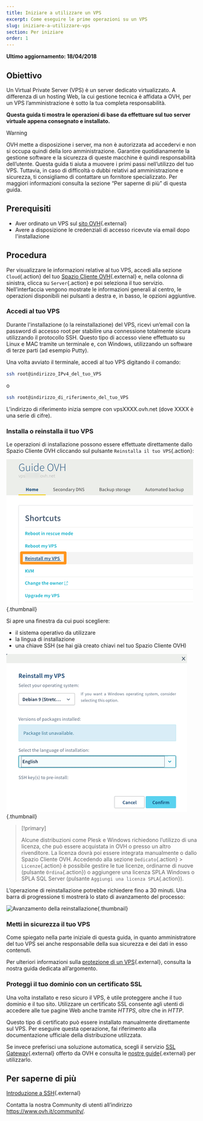 ```yaml
---
title: Iniziare a utilizzare un VPS
excerpt: Come eseguire le prime operazioni su un VPS
slug: iniziare-a-utilizzare-vps
section: Per iniziare
order: 1
---
```


**Ultimo aggiornamento: 18/04/2018**
 
## Obiettivo

Un Virtual Private Server (VPS) è un server dedicato virtualizzato. A differenza di un hosting Web, la cui gestione tecnica è affidata a OVH, per un VPS l’amministrazione è sotto la tua completa responsabilità.

**Questa guida ti mostra le operazioni di base da effettuare sul tuo server virtuale appena consegnato e installato.**


> [!warning]
>
> OVH mette a disposizione i server, ma non è autorizzata ad accedervi e non si occupa quindi della loro amministrazione. Garantire quotidianamente la gestione software e la sicurezza di queste macchine è quindi responsabilità dell’utente. Questa guida ti aiuta a muovere i primi passi nell’utilizzo del tuo VPS. Tuttavia, in caso di difficoltà o dubbi relativi ad amministrazione e sicurezza, ti consigliamo di contattare un fornitore specializzato. Per maggiori informazioni consulta la sezione “Per saperne di più” di questa guida.
> 


## Prerequisiti

- Aver ordinato un VPS sul [sito OVH](https://www.ovh.it/vps/){.external}
- Avere a disposizione le credenziali di accesso ricevute via email dopo l'installazione


## Procedura

Per visualizzare le informazioni relative al tuo VPS, accedi alla sezione `Cloud`{.action} del tuo [Spazio Cliente OVH](https://www.ovh.com/auth/?action=gotomanager){.external} e, nella colonna di sinistra, clicca su `Server`{.action} e poi seleziona il tuo servizio. Nell’interfaccia vengono mostrate le informazioni generali al centro, le operazioni disponibili nei pulsanti a destra e, in basso, le opzioni aggiuntive.

### Accedi al tuo VPS

Durante l'installazione (o la reinstallazione) del VPS, ricevi un’email con la password di accesso root per stabilire una connessione totalmente sicura utilizzando il protocollo SSH. Questo tipo di accesso viene effettuato su Linux e MAC tramite un terminale e, con Windows, utilizzando un software di terze parti (ad esempio Putty).

Una volta avviato il terminale, accedi al tuo VPS digitando il comando:

```sh
ssh root@indirizzo_IPv4_del_tuo_VPS
```

o

```sh
ssh root@indirizzo_di_riferimento_del_tuo_VPS
```

L’indirizzo di riferimento inizia sempre con vpsXXXX.ovh.net (dove XXXX è una serie di cifre).


### Installa o reinstalla il tuo VPS

Le operazioni di installazione possono essere effettuate direttamente dallo Spazio Cliente OVH cliccando sul pulsante `Reinstalla il tuo VPS`{.action}:

![Reinstallazione del VPS](images/reinstall_manager.png){.thumbnail}

Si apre una finestra da cui puoi scegliere:

- il sistema operativo da utilizzare
- la lingua di installazione
- una chiave SSH (se hai già creato chiavi nel tuo Spazio Cliente OVH)


![Menu di reinstallazione](images/reinstall_menu.png){.thumbnail}

> [!primary]
>
> Alcune distribuzioni come Plesk e Windows richiedono l’utilizzo di una licenza, che può essere acquistata in OVH o presso un altro rivenditore. La licenza dovrà poi essere integrata manualmente o dallo Spazio Cliente OVH. Accedendo alla sezione `Dedicato`{.action} > `Licenze`{.action} è possibile gestire le tue licenze, ordinarne di nuove (pulsante `Ordina`{.action}) o aggiungere una licenza SPLA Windows o SPLA SQL Server (pulsante `Aggiungi una licenza SPLA`{.action}).
> 

L’operazione di reinstallazione potrebbe richiedere fino a 30 minuti. Una barra di progressione ti mostrerà lo stato di avanzamento del processo:

![Avanzamento della reinstallazione](images/reinstall_task.png){.thumbnail}


### Metti in sicurezza il tuo VPS

Come spiegato nella parte iniziale di questa guida, in quanto amministratore del tuo VPS sei anche responsabile della sua sicurezza e dei dati in esso contenuti.

Per ulteriori informazioni sulla [protezione di un VPS](https://docs.ovh.com/it/vps/consigli-sicurezza-vps/){.external}, consulta la nostra guida dedicata all’argomento.


### Proteggi il tuo dominio con un certificato SSL

Una volta installato e reso sicuro il VPS, è utile proteggere anche il tuo dominio e il tuo sito. Utilizzare un certificato SSL consente agli utenti di accedere alle tue pagine Web anche tramite *HTTPS*, oltre che in *HTTP*.

Questo tipo di certificato può essere installato manualmente direttamente sul VPS. Per eseguire questa operazione, fai riferimento alla documentazione ufficiale della distribuzione utilizzata.

Se invece preferisci una soluzione automatica, scegli il servizio [SSL Gateway](https://www.ovh.it/ssl-gateway/){.external} offerto da OVH e consulta le [nostre guide](https://docs.ovh.com/it/ssl-gateway/){.external} per utilizzarlo.

## Per saperne di più

[Introduzione a SSH](https://docs.ovh.com/it/dedicated/introduzione-ssh/){.external}

Contatta la nostra Community di utenti all’indirizzo <https://www.ovh.it/community/>.
